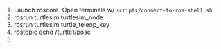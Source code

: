 1. Launch roscore. Open terminals w/ `scripts/connect-to-ros-shell.sh`.
2. rosrun turtlesim turtlesim_node
3. rosrun turtlesim turtle_teleop_key
4. rostopic echo /turtle1/pose
5. 